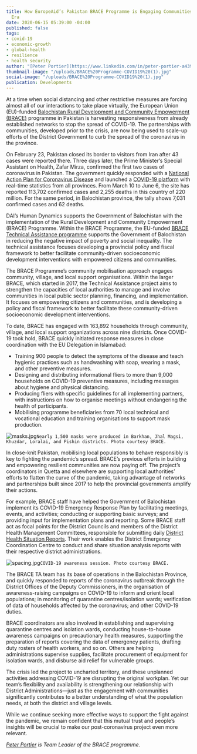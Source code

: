 ```yaml
---
title: How EuropeAid’s Pakistan BRACE Programme is Engaging Communities in the COVID-19
  Era
date: 2020-06-15 05:39:00 -04:00
published: false
tags:
- covid-19
- economic-growth
- global-health
- resilience
- health security
author: "[Peter Portier](https://www.linkedin.com/in/peter-portier-a439b725/)"
thumbnail-image: "/uploads/BRACE%20Programme-COVID19%20(1).jpg"
social-image: "/uploads/BRACE%20Programme-COVID19%20(1).jpg"
publication: Developments
---
```


At a time when social distancing and other restrictive measures are forcing almost all of our interactions to take place virtually, the European Union (EU)-funded [Balochistan Rural Development and Community Empowerment (BRACE)](https://www.dai.com/our-work/projects/pakistan-balochistan-rural-development-and-community-empowerment-programme-brace) programme in Pakistan is harvesting responsiveness from already established networks to stop the spread of COVID-19. The partnerships with communities, developed prior to the crisis, are now being used to scale-up efforts of the District Government to curb the spread of the coronavirus in the province.




 
On February 23, Pakistan closed its border to visitors from Iran after 43 cases were reported there. Three days later, the Prime Minister’s Special Assistant on Health, Zafar Mirza, confirmed the first two cases of coronavirus in Pakistan. The government quickly responded with a [National Action Plan for Coronavirus Disease](https://www.nih.org.pk/wp-content/uploads/2020/03/COVID-19-NAP-V2-13-March-2020.pdf) and launched a [COVID-19 platform](http://covid.gov.pk/stats/pakistan) with real-time statistics from all provinces. From March 10 to June 6, the site has reported 113,702 confirmed cases and 2,255 deaths in this country of 220 million. For the same period, in Balochistan province, the tally shows 7,031 confirmed cases and 62 deaths. 

DAI’s Human Dynamics supports the Government of Balochistan with the implementation of the Rural Development and Community Empowerment (BRACE) Programme. Within the BRACE Programme, the EU-funded [BRACE Technical Assistance programme](https://www.dai.com/our-work/projects/pakistan-balochistan-rural-development-and-community-empowerment-programme-brace) supports the Government of Balochistan in reducing the negative impact of poverty and social inequality. The technical assistance focuses developing a provincial policy and fiscal framework to better facilitate community-driven socioeconomic development interventions with empowered citizens and communities.

The BRACE Programme’s community mobilisation approach engages community, village, and local support organisations. Within the larger BRACE, which started in 2017, the Technical Assistance project aims to strengthen the capacities of local authorities to manage and involve communities in local public sector planning, financing, and implementation. It focuses on empowering citizens and communities, and is developing a policy and fiscal framework to better facilitate these community-driven socioeconomic development interventions.
 
To date, BRACE has engaged with 163,892 households through community, village, and local support organizations across nine districts. Once COVID-19 took hold, BRACE quickly initiated response measures in close coordination with the EU Delegation in Islamabad:

* Training 900 people to detect the symptoms of the disease and teach hygienic practices such as handwashing with soap, wearing a mask, and other preventive measures.
* Designing and distributing informational fliers to more than 9,000 households on COVID-19 preventive measures, including messages about hygiene and physical distancing.
* Producing fliers with specific guidelines for all implementing partners, with instructions on how to organise meetings without endangering the health of participants.
* Mobilising programme beneficiaries from 70 local technical and vocational education and training organisations to support mask production. 

![masks.jpg](/uploads/masks.jpg)`Nearly 1,500 masks were produced in Barkhan, Jhal Magsi, Khuzdar, Loralai, and Pishin districts. Photo courtesy BRACE.`

In close-knit Pakistan, mobilising local populations to behave responsibly is key to fighting the pandemic’s spread. BRACE’s previous efforts in building and empowering resilient communities are now paying off. The project’s coordinators in Quetta and elsewhere are supporting local authorities’ efforts to flatten the curve of the pandemic, taking advantage of networks and partnerships built since 2017 to help the provincial governments amplify their actions.

For example, BRACE staff have helped the Government of Balochistan implement its COVID-19 Emergency Response Plan by facilitating meetings, events, and activities; conducting or supporting basic surveys; and providing input for implementation plans and reporting. Some BRACE staff act as focal points for the District Councils and members of the District Health Management Committees, responsible for submitting daily [District Health Situation Reports](http://www.rspn.org/index.php/covid-19/#parentVerticalTab1). Their work enables the District Emergency Coordination Centre to conduct and share situation analysis reports with their respective district administrations. 

![spacing.jpg](/uploads/spacing.jpg)`COVID-19 awareness session. Photo courtesy BRACE.`

The BRACE TA team has its base of operations in the Balochistan Province, and quickly responded to reports of the coronavirus outbreak through the District Offices of the Deputy Commissioners, in the organisation of awareness-raising campaigns on COVID-19 to inform and orient local populations; in monitoring of quarantine centres/isolation wards; verification of data of households affected by the coronavirus; and other COVID-19 duties.  

BRACE coordinators are also involved in establishing and supervising quarantine centres and isolation wards, conducting house-to-house awareness campaigns on precautionary health measures, supporting the preparation of reports covering the data of emergency patients, drafting duty rosters of health workers, and so on. Others are helping administrations supervise supplies, facilitate procurement of equipment for isolation wards, and disburse aid relief for vulnerable groups.

The crisis led the project to uncharted territory, and these unplanned activities addressing COVID-19 are disrupting the original workplan. Yet our team’s flexibility and availability is strengthening our relationship with District Administrations—just as the engagement with communities significantly contributes to a better understanding of what the population needs, at both the district and village levels. 

While we continue seeking more effective ways to support the fight against the pandemic, we remain confident that this mutual trust and people’s insights will be crucial to make our post-coronavirus project even more relevant.

*[Peter Portier](https://www.linkedin.com/in/peter-portier-a439b725/) is Team Leader of the BRACE programme.*